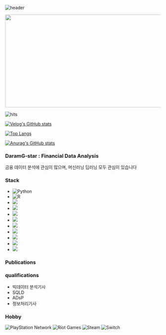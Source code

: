 ![header](https://capsule-render.vercel.app/api?type=rounded&color=gradient&height=360&text=DaramG-star&fontSize=70&fontAlign=50&fontAlignY=50&desc=&descSize=20&descAlign=50&descAlignY=60)

<a href="https://www.solve-nyang.com"><img src="https://api.solve-nyang.com/compose/sukrladuswn" width="600" height="300"/></a>

![hits](https://hits.seeyoufarm.com/api/count/incr/badge.svg?url=https%3A%2F%2Fgithub.com%2FDaramG-star&edge_flat=false&title=hits)

[![Velog's GitHub stats](https://velog-readme-stats.vercel.app/api?name=cute_daramg)](https://velog.io/@cute_daramg/posts)

[![Top Langs](https://github-readme-stats.vercel.app/api/top-langs/?username=DaramG-star)](https://github.com/anuraghazra/github-readme-stats)

[![Anurag's GitHub stats](https://github-readme-stats.vercel.app/api?username=DaramG-star)](https://github.com/DaramG-star/github-readme-stats)




### DaramG-star : Financial Data Analysis

금융 데이터 분석에 관심이 많으며, 머신러닝 딥러닝 모두 관심이 있습니다

### Stack

- ![Python](https://img.shields.io/badge/python-3670A0?style=for-the-badge&logo=python&logoColor=ffdd54)
- ![R](https://img.shields.io/badge/r-%23276DC3.svg?style=for-the-badge&logo=r&logoColor=white)
- <img src="https://img.shields.io/badge/django-092E20?style=flat-square&logo=django&logoColor=white"/>
- <img src="https://img.shields.io/badge/Bootstrapap-7952B3?style=flat-square&logo=bootstrap&logoColor=white"/>
- <img src="https://img.shields.io/badge/CSS3-1572B6?style=flat-square&logo=css3&logoColor=white"/>
- <img src="https://img.shields.io/badge/JavaScript-F7DF1E?style=flat-square&logo=javascript&logoColor=black"/>
- <img src="https://img.shields.io/badge/HTML5-E34F26?style=flat-square&logo=html5&logoColor=white"/>
- <img src="https://img.shields.io/badge/MySQL-4479A1?style=flat-square&logo=MySQL&logoColor=white"/>
- <img src="https://img.shields.io/badge/MongoDB-47A248?style=flat-square&logo=MongoDB&logoColor=white"/>
- <img src="https://img.shields.io/badge/Node.js-339933?style=flat-square&logo=Node.js&logoColor=white"/>
- <img src="https://img.shields.io/badge/React-61DAFB?style=flat-square&logo=React&logoColor=black"/>



### Publications

### qualifications
- 빅데이터 분석기사
- SQLD
- ADsP
- 정보처리기사

### Hobby
![PlayStation Network](https://img.shields.io/badge/PSN-%230070D1.svg?style=for-the-badge&logo=Playstation&logoColor=white)
![Riot Games](https://img.shields.io/badge/riotgames-D32936.svg?style=for-the-badge&logo=riotgames&logoColor=white)
![Steam](https://img.shields.io/badge/steam-%23000000.svg?style=for-the-badge&logo=steam&logoColor=white)
![Switch](https://img.shields.io/badge/Switch-E60012?style=for-the-badge&logo=nintendo-switch&logoColor=white)
